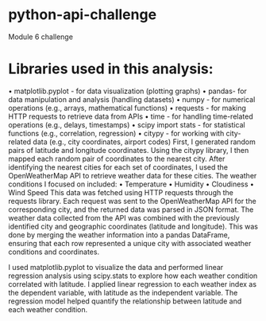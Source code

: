 # python-api-challenge
Module 6 challenge
# Libraries used in this analysis:
•	matplotlib.pyplot - for data visualization (plotting graphs)
•	pandas- for data manipulation and analysis (handling datasets)
•	numpy - for numerical operations (e.g., arrays, mathematical functions)
•	requests - for making HTTP requests to retrieve data from APIs
•	time - for handling time-related operations (e.g., delays, timestamps)
•	scipy import stats - for statistical functions (e.g., correlation, regression)
•	citypy - for working with city-related data (e.g., city coordinates, airport codes)
First, I generated random pairs of latitude and longitude coordinates. Using the citypy library, I then mapped each random pair of coordinates to the nearest city. 
After identifying the nearest cities for each set of coordinates, I used the OpenWeatherMap API to retrieve weather data for these cities. The weather conditions I focused on included:
•	Temperature 
•	Humidity 
•	Cloudiness 
•	Wind Speed 
This data was fetched using HTTP requests through the requests library. Each request was sent to the OpenWeatherMap API for the corresponding city, and the returned data was parsed in JSON format.
The weather data collected from the API was combined with the previously identified city and geographic coordinates (latitude and longitude). This was done by merging the weather information into a pandas DataFrame, ensuring that each row represented a unique city with associated weather conditions and coordinates.

I used matplotlib.pyplot to visualize the data and performed linear regression analysis using scipy.stats to explore how each weather condition correlated with latitude.
I applied linear regression to each weather index as the dependent variable, with latitude as the independent variable. The regression model helped quantify the relationship between latitude and each weather condition.
